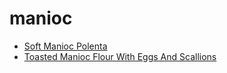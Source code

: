 # manioc

 * [Soft Manioc Polenta](../index/s/soft-manioc-polenta-238414.json)
 * [Toasted Manioc Flour With Eggs And Scallions](../index/t/toasted-manioc-flour-with-eggs-and-scallions-359470.json)
